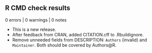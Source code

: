 ## R CMD check results

0 errors | 0 warnings | 0 notes

* This is a new release.
* After feedback from CRAN, added CITATION.cff to .Rbuildignore.
* Remove unneeded fields from DESCRIPTION: `Authors` (invalid) and `Maintainer`.
  Both should be covered by Authors@R.
